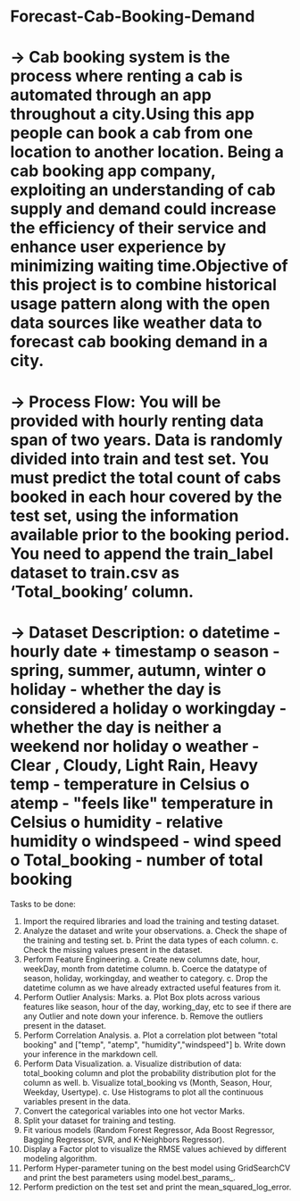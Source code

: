 # Forecast-Cab-Booking-Demand
-> Cab booking system is the process where renting a cab is automated through an app throughout a city.Using this app people can book a cab from one location to another location. Being a cab booking app company, exploiting an understanding of cab supply and demand could increase the efficiency of their service and enhance user experience by minimizing waiting time.Objective of this project is to combine historical usage pattern along with the open data sources like weather data to forecast cab booking demand in a city.
=======================================================================================================================================================================
-> Process Flow: 
You will be provided with hourly renting data span of two years. Data is randomly divided into train and test set. You must predict the total count of cabs booked in each hour covered by the test set, using the information available prior to the booking period. You need to append the train_label dataset to train.csv as ‘Total_booking’ column.
=======================================================================================================================================================================
-> Dataset Description: 
o datetime - hourly date + timestamp 
o season - spring, summer, autumn, winter
o holiday - whether the day is considered a holiday
o workingday - whether the day is neither a weekend nor holiday
o weather - Clear , Cloudy, Light Rain, Heavy temp - temperature in Celsius
o atemp - "feels like" temperature in Celsius
o humidity - relative humidity
o windspeed - wind speed
o Total_booking - number of total booking
=======================================================================================================================================================================
Tasks to be done: 
1. Import the required libraries and load the training and testing dataset.
2. Analyze the dataset and write your observations.
a. Check the shape of the training and testing set.
b. Print the data types of each column.
c. Check the missing values present in the dataset.
3. Perform Feature Engineering.
a. Create new columns date, hour, weekDay, month from datetime column.
b. Coerce the datatype of season, holiday, workingday, and weather to category.
c. Drop the datetime column as we have already extracted useful features from it.
4. Perform Outlier Analysis: Marks.
a. Plot Box plots across various features like season, hour of the day, working_day, etc to see if there are any Outlier and note down your inference.
b. Remove the outliers present in the dataset.
5. Perform Correlation Analysis.
a. Plot a correlation plot between "total booking" and ["temp", "atemp", "humidity","windspeed"]
b. Write down your inference in the markdown cell.
6. Perform Data Visualization.
a. Visualize distribution of data: total_booking column and plot the probability distribution plot for the column as well.
b. Visualize total_booking vs (Month, Season, Hour, Weekday, Usertype).
c. Use Histograms to plot all the continuous variables present in the data.
7. Convert the categorical variables into one hot vector Marks.
8. Split your dataset for training and testing.
9. Fit various models (Random Forest Regressor, Ada Boost Regressor, Bagging Regressor, SVR, and K-Neighbors Regressor).
10. Display a Factor plot to visualize the RMSE values achieved by different modeling algorithm.
11. Perform Hyper-parameter tuning on the best model using GridSearchCV and print the best parameters using model.best_params_.
12. Perform prediction on the test set and print the mean_squared_log_error.
